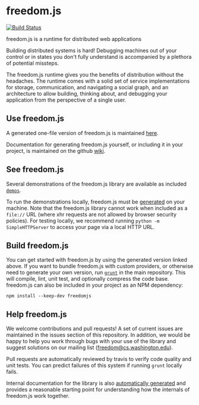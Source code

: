 freedom.js
=======
[![Build Status](https://travis-ci.org/UWNetworksLab/freedom.png?branch=master)](https://travis-ci.org/UWNetworksLab/freedom)

freedom.js is a runtime for distributed web applications

Building distributed systems is hard! Debugging machines out of your control
or in states you don't fully understand is accompanied by a plethora of potential missteps.

The freedom.js runtime gives you the benefits of distribution without the headaches. The runtime comes with a solid set of service implementations
for storage, communication, and navigating a social graph, and an architecture to allow building, thinking about, and debugging your application from the perspective of a single user.

Use freedom.js
---------

A generated one-file version of freedom.js is maintained [here](https://homes.cs.washington.edu/~wrs/freedom.js).

Documentation for generating freedom.js yourself, or including it in your project, is maintained
on the github [wiki](https://github.com/UWNetworksLab/freedom/wiki).

See freedom.js
-------

Several demonstrations of the freedom.js library are available as included [```demos```](https://homes.cs.washington.edu/~wrs/demo/).

To run the demonstrations locally, freedom.js must be [generated](#development) on your machine.  Note that the freedom.js library cannot work when included as a ```file://``` URL (where xhr requests are not allowed by browser security policies). For testing locally, we recommend running ```python -m SimpleHTTPServer``` to access your page via a local HTTP URL.

Build freedom.js
---------

You can get started with freedom.js by using the generated version linked above. If you want to bundle freedom.js with custom providers, or otherwise need to generate your own version, run [```grunt```](https://gruntjs.org) in the main repository.  This will compile, lint, unit test, and optionally compress the code base. freedom.js can also be included in your project as an NPM dependency:

    npm install --keep-dev freedomjs

Help freedom.js
---------

We welcome contributions and pull requests! A set of current issues are maintained in the issues section of this repository. In addition, we would be happy to help you work through bugs with your use of the library and suggest solutions on our mailing list ([freedom@cs.washington.edu](mailto:freedom@cs.washington.edu)).

Pull requests are automatically reviewed by travis to verify code quality and unit tests. You can predict failures of this system if running ```grunt``` locally fails.

Internal documentation for the library is also [automatically generated](https://homes.cs.washington.edu/~wrs/tools/doc) and provides a reasonable starting point for understanding how the internals of freedom.js work together.
